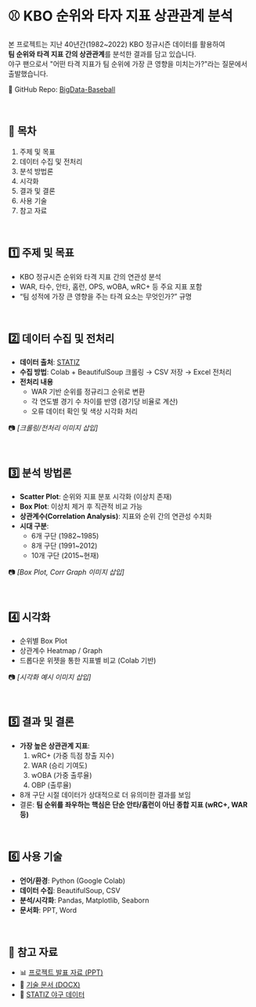 # ⚾ KBO 순위와 타자 지표 상관관계 분석

본 프로젝트는 지난 40년간(1982~2022) KBO 정규시즌 데이터를 활용하여  
**팀 순위와 타격 지표 간의 상관관계**를 분석한 결과를 담고 있습니다.  
야구 팬으로서 "어떤 타격 지표가 팀 순위에 가장 큰 영향을 미치는가?"라는 질문에서 출발했습니다.

📂 GitHub Repo: [BigData-Baseball](https://github.com/choiji12/BigData-Baseball)

<br>

## 📖 목차
1. 주제 및 목표
2. 데이터 수집 및 전처리
3. 분석 방법론
4. 시각화
5. 결과 및 결론
6. 사용 기술
7. 참고 자료

<br>

## 1️⃣ 주제 및 목표
- KBO 정규시즌 순위와 타격 지표 간의 연관성 분석  
- WAR, 타수, 안타, 홈런, OPS, wOBA, wRC+ 등 주요 지표 포함  
- “팀 성적에 가장 큰 영향을 주는 타격 요소는 무엇인가?” 규명

<br>

## 2️⃣ 데이터 수집 및 전처리
- **데이터 출처**: [STATIZ](http://www.statiz.co.kr/)  
- **수집 방법**: Colab + BeautifulSoup 크롤링 → CSV 저장 → Excel 전처리  
- **전처리 내용**  
  - WAR 기반 순위를 정규리그 순위로 변환  
  - 각 연도별 경기 수 차이를 반영 (경기당 비율로 계산)  
  - 오류 데이터 확인 및 색상 시각화 처리  

📷 *[크롤링/전처리 이미지 삽입]*

<br>

## 3️⃣ 분석 방법론
- **Scatter Plot**: 순위와 지표 분포 시각화 (이상치 존재)  
- **Box Plot**: 이상치 제거 후 직관적 비교 가능  
- **상관계수(Correlation Analysis)**: 지표와 순위 간의 연관성 수치화  
- **시대 구분**:  
  - 6개 구단 (1982~1985)  
  - 8개 구단 (1991~2012)  
  - 10개 구단 (2015~현재)

📷 *[Box Plot, Corr Graph 이미지 삽입]*

<br>

## 4️⃣ 시각화
- 순위별 Box Plot  
- 상관계수 Heatmap / Graph  
- 드롭다운 위젯을 통한 지표별 비교 (Colab 기반)  

📷 *[시각화 예시 이미지 삽입]*

<br>

## 5️⃣ 결과 및 결론
- **가장 높은 상관관계 지표**:  
  1. wRC+ (가중 득점 창출 지수)  
  2. WAR (승리 기여도)  
  3. wOBA (가중 출루율)  
  4. OBP (출루율)  
- 8개 구단 시절 데이터가 상대적으로 더 유의미한 결과를 보임  
- 결론: **팀 순위를 좌우하는 핵심은 단순 안타/홈런이 아닌 종합 지표 (wRC+, WAR 등)**

<br>

## 6️⃣ 사용 기술
- **언어/환경**: Python (Google Colab)  
- **데이터 수집**: BeautifulSoup, CSV  
- **분석/시각화**: Pandas, Matplotlib, Seaborn  
- **문서화**: PPT, Word

<br>

## 📎 참고 자료
- 📊 [프로젝트 발표 자료 (PPT)](./docs/KBO_BigData_Project.pptx)  
- 📄 [기술 문서 (DOCX)](./docs/KBO_BigData_Project.docx)  
- 🔗 [STATIZ 야구 데이터](http://www.statiz.co.kr/)  

